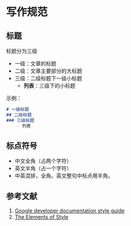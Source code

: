 # 写作规范

## 标题
标题分为三级
- 一级：文章的标题
- 二级：文章主要部分的大标题
- 三级：二级标题下一级小标题
    - **列表**：三级下的小标题

示例：
```markdown
# 一级标题
## 二级标题
### 三级标题
    - 列表
```
## 标点符号
- 中文全角（占两个字符）
- 英文半角（占一个字符）
- 中英混排，全角。英文整句中标点用半角。

## 参考文献
1. [Google developer documentation style guide](https://developers.google.com/style/)
2. [The Elements of Style]()
